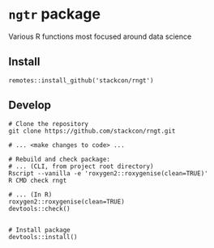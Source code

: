 # `ngtr` package

Various R functions most focused around data science

## Install

```
remotes::install_github('stackcon/rngt')
```


## Develop

```
# Clone the repository
git clone https://github.com/stackcon/rngt.git

# ... <make changes to code> ...

# Rebuild and check package:
# ... (CLI, from project root directory) 
Rscript --vanilla -e 'roxygen2::roxygenise(clean=TRUE)'
R CMD check rngt

# ... (In R) 
roxygen2::roxygenise(clean=TRUE)
devtools::check()


# Install package 
devtools::install()

```


